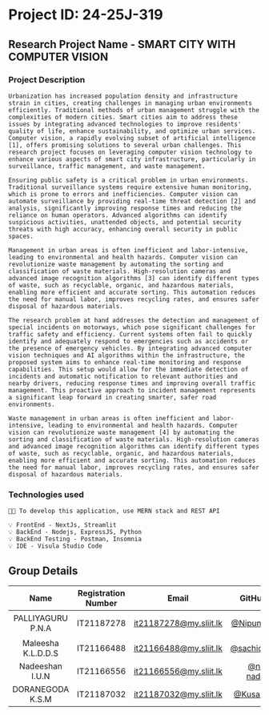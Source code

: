 
# Project ID: 24-25J-319
## Research Project Name - SMART CITY WITH COMPUTER VISION
### Project Description

```
Urbanization has increased population density and infrastructure strain in cities, creating challenges in managing urban environments efficiently. Traditional methods of urban management struggle with the complexities of modern cities. Smart cities aim to address these issues by integrating advanced technologies to improve residents' quality of life, enhance sustainability, and optimize urban services. Computer vision, a rapidly evolving subset of artificial intelligence [1], offers promising solutions to several urban challenges. This research project focuses on leveraging computer vision technology to enhance various aspects of smart city infrastructure, particularly in 
surveillance, traffic management, and waste management.

Ensuring public safety is a critical problem in urban environments. Traditional surveillance systems require extensive human monitoring, which is prone to errors and inefficiencies. Computer vision can automate surveillance by providing real-time threat detection [2] and analysis, significantly improving response times and reducing the reliance on human operators. Advanced algorithms can identify suspicious activities, unattended objects, and potential security threats with high accuracy, enhancing overall security in public spaces. 

Management in urban areas is often inefficient and labor-intensive, leading to environmental and health hazards. Computer vision can revolutionize waste management by automating the sorting and classification of waste materials. High-resolution cameras and advanced image recognition algorithms [3] can identify different types of waste, such as recyclable, organic, and hazardous materials, enabling more efficient and accurate sorting. This automation reduces the need for manual labor, improves recycling rates, and ensures safer disposal of hazardous materials.

The research problem at hand addresses the detection and management of special incidents on motorways, which pose significant challenges for traffic safety and efficiency. Current systems often fail to quickly identify and adequately respond to emergencies such as accidents or the presence of emergency vehicles. By integrating advanced computer vision techniques and AI algorithms within the infrastructure, the proposed system aims to enhance real-time monitoring and response capabilities. This setup would allow for the immediate detection of incidents and automatic notification to relevant authorities and nearby drivers, reducing response times and improving overall traffic management. This proactive approach to incident management represents a significant leap forward in creating smarter, safer road environments.

Waste management in urban areas is often inefficient and labor-intensive, leading to environmental and health hazards. Computer vision can revolutionize waste management [4] by automating the sorting and classification of waste materials. High-resolution cameras and advanced image recognition algorithms can identify different types of waste, such as recyclable, organic, and hazardous materials, enabling more efficient and accurate sorting. This automation reduces the need for manual labor, improves recycling rates, and ensures safer disposal of hazardous materials.
```
### Technologies used

```
🧑‍💻 To develop this application, use MERN stack and REST API

💡 FrontEnd - NextJs, Streamlit
💡 BackEnd - Nodejs, ExpressJS, Python
💡 BackEnd Testing - Postman, Insomnia
💡 IDE - Visula Studio Code
```
## Group Details

| Name | Registration Number | Email | GitHub Profile | Status| 
|:--------:|:--------:|:--------:|:--------:|:--------:|
| PALLIYAGURU P.N.A | IT21187278 | it21187278@my.sliit.lk | [@NipunPalliyaguru](https://github.com/NipunPalliyaguru) | 👨‍💻Leader⭐ |
| Maleesha K.L.D.D.S | IT21166488 | it21166488@my.sliit.lk | [@sachidumaleesha](https://github.com/sachidumaleesha) | 👨‍💻Member |
| Nadeeshan I.U.N | IT21166556 | it21166556@my.sliit.lk | [@nipuna-nadeeshan](https://github.com/nipuna-nadeeshan) | 👨‍💻Member |
| DORANEGODA K.S.M | IT21187032 | it21187032@my.sliit.lk | [@Kusal Sudheera](https://github.com/it21187032) | 👨‍💻Member |